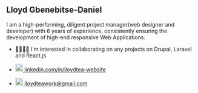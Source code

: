 ## Lloyd Gbenebitse-Daniel

I am a high-performing, diligent project manager(web designer and developer) with 6 years of experience, consistently ensuring the development of high-end responsive Web Applications.

- 🫱🏾‍🫲🏼 I'm interested in collaborating on any projects on Drupal, Laravel and React.js

- <a href="linkedin.com/in/lloydtea-website" target="blank"><img src="https://github.com/LloydTea/Who-I-Am/blob/main/Assets/Lloyd_Tea-27.png?raw=true" width="20px"> linkedin.com/in/lloydtea-website</a>

- <a href="mailto:lloydteawork@gmail.com" target="blank"><img src="https://github.com/LloydTea/Who-I-Am/blob/main/Assets/Lloyd_Tea-2.png?raw=true" width="20px"> lloydteawork@gmail.com</a>
